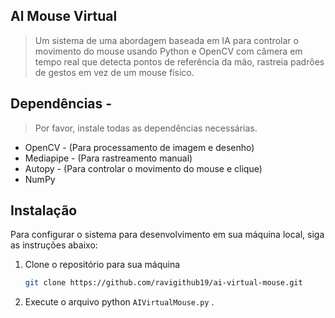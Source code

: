 ##  Al Mouse Virtual

> Um sistema de uma abordagem baseada em IA para controlar o movimento do mouse usando Python e OpenCV com câmera em tempo real que detecta pontos de referência da mão, rastreia padrões de gestos em vez de um mouse físico.

##  Dependências -
> Por favor, instale todas as dependências necessárias.
* OpenCV - (Para processamento de imagem e desenho)
* Mediapipe - (Para rastreamento manual)
* Autopy - (Para controlar o movimento do mouse e clique)
* NumPy

##  Instalação

Para configurar o sistema para desenvolvimento em sua máquina local, siga as instruções abaixo:

1. Clone o repositório para sua máquina

   ```bash
   git clone https://github.com/ravigithub19/ai-virtual-mouse.git
   ```

2. Execute o arquivo python ```AIVirtualMouse.py``` .
